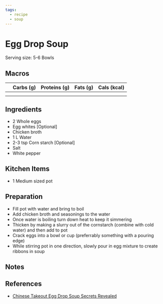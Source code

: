```yaml
---
tags:
  - recipe
  - soup
---
```

# Egg Drop Soup

Serving size: 5-6 Bowls

## Macros

|     | Carbs (g) | Proteins (g) | Fats (g) | Cals (kcal) |
| --- | --------- | ------------ | -------- | ----------- |
|     |           |              |          |             |
|     |           |              |          |             |

## Ingredients

- 2 Whole eggs
- Egg whites [Optional]
- Chicken broth
- 1 L Water
- 2-3 tsp Corn starch [Optional]
- Salt
- White pepper

## Kitchen Items

- 1 Medium sized pot

## Preparation

- Fill pot with water and bring to boil
- Add chicken broth and seasonings to the water
- Once water is boiling turn down heat to keep it simmering
- Thicken by making a slurry out of the cornstarch (combine with cold water) and then add to pot
- Crack eggs into a bowl or cup (preferrably something with a pouring edge)
- While stirring pot in one direction, slowly pour in egg mixture to create ribbons in soup

## Notes

## References

- [Chinese Takeout Egg Drop Soup Secrets Revealed](https://www.youtube.com/watch?v=Odez3uKwWOA&t=532s&pp=ygUNZWdnIGRyb3Agc291cA%3D%3D)
